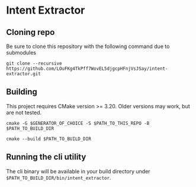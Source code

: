 # Intent Extractor

## Cloning repo

Be sure to clone this repository with the following command due to submodules 

`git clone --recursive https://github.com/LOuFKg4TkPff7WovEL5djgcpHFnjVsJSay/intent-extractor.git`

## Building

This project requires CMake version >= 3.20. Older versions may work, but are not tested.

`cmake -G $GENERATOR_OF_CHOICE -S $PATH_TO_THIS_REPO -B $PATH_TO_BUILD_DIR`

`cmake --build $PATH_TO_BUILD_DIR`

## Running the cli utility

The cli binary will be available in your build directory under `$PATH_TO_BUILD_DIR/bin/intent_extractor`. 